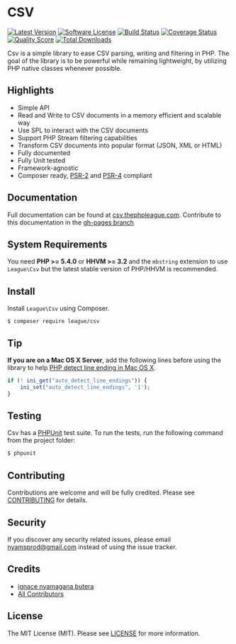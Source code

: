 CSV
==========

[![Latest Version](https://img.shields.io/github/release/thephpleague/csv.svg?style=flat-square)](https://github.com/thephpleague/csv/releases)
[![Software License](https://img.shields.io/badge/license-MIT-brightgreen.svg?style=flat-square)](LICENSE.md)
[![Build Status](https://img.shields.io/travis/thephpleague/csv/master.svg?style=flat-square)](https://travis-ci.org/thephpleague/csv)
[![Coverage Status](https://img.shields.io/scrutinizer/coverage/g/thephpleague/csv.svg?style=flat-square)](https://scrutinizer-ci.com/g/thephpleague/csv/code-structure)
[![Quality Score](https://img.shields.io/scrutinizer/g/thephpleague/csv.svg?style=flat-square)](https://scrutinizer-ci.com/g/thephpleague/csv)
[![Total Downloads](https://img.shields.io/packagist/dt/league/csv.svg?style=flat-square)](https://packagist.org/packages/league/csv)

Csv is a simple library to ease CSV parsing, writing and filtering in
PHP. The goal of the library is to be powerful while remaining lightweight,
by utilizing PHP native classes whenever possible.

Highlights
-------

* Simple API
* Read and Write to CSV documents in a memory efficient and scalable way
* Use SPL to interact with the CSV documents
* Support PHP Stream filtering capabilities
* Transform CSV documents into popular format (JSON, XML or HTML)
* Fully documented
* Fully Unit tested
* Framework-agnostic
* Composer ready, [PSR-2] and [PSR-4] compliant

Documentation
-------

Full documentation can be found at [csv.thephpleague.com](http://csv.thephpleague.com). Contribute to this documentation in the [gh-pages branch](https://github.com/thephpleague/csv/tree/gh-pages)

System Requirements
-------

You need **PHP >= 5.4.0** or **HHVM >= 3.2** and the `mbstring` extension to use `League\Csv` but the latest stable version of PHP/HHVM is recommended.

Install
-------

Install `League\Csv` using Composer.

```
$ composer require league/csv
```

Tip
-------

**If you are on a Mac OS X Server**, add the following lines before using the library to help [PHP detect line ending in Mac OS X](http://php.net/manual/en/function.fgetcsv.php#refsect1-function.fgetcsv-returnvalues).

```php
if (! ini_get("auto_detect_line_endings")) {
    ini_set("auto_detect_line_endings", '1');
}
```

Testing
-------

Csv has a [PHPUnit](https://phpunit.de/) test suite. To run the tests, run the following command from the project folder:

``` bash
$ phpunit
```

Contributing
-------

Contributions are welcome and will be fully credited. Please see [CONTRIBUTING](CONTRIBUTING.md) for details.

Security
-------

If you discover any security related issues, please email nyamsprod@gmail.com instead of using the issue tracker.

Credits
-------

- [ignace nyamagana butera](https://github.com/nyamsprod)
- [All Contributors](https://github.com/thephpleague/csv/graphs/contributors)

License
-------

The MIT License (MIT). Please see [LICENSE](LICENSE) for more information.

[PSR-2]: http://www.php-fig.org/psr/psr-2/
[PSR-4]: http://www.php-fig.org/psr/psr-4/
